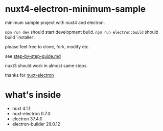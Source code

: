 # nuxt4-electron-minimum-sample
minimum sample project with nuxt4 and electron.

`npm run dev` should start development build.
`npm run electron:build` should build 'installer'.

please feel free to clone, fork, modify etc.

see [step-by-step-guide.md](https://github.com/mia-san/nuxt4-electron-minimum-sample/blob/main/step-by-step-guide.md)

nuxt3 should work in almost same steps.

thanks for [nuxt-electron](https://github.com/caoxiemeihao/nuxt-electron)


# what's inside

- nuxt 4.1.1
- nuxt-electron 0.7.0
- electron 37.4.0
- electron-builder 26.0.12
